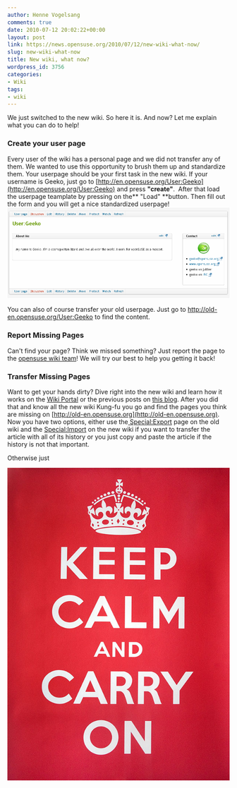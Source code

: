 ```yaml
---
author: Henne Vogelsang
comments: true
date: 2010-07-12 20:02:22+00:00
layout: post
link: https://news.opensuse.org/2010/07/12/new-wiki-what-now/
slug: new-wiki-what-now
title: New wiki, what now?
wordpress_id: 3756
categories:
- Wiki
tags:
- wiki
---
```


We just switched to the new wiki. So here it is. And now? Let me explain what you can do to help!


### Create your user page


Every user of the wiki has a personal page and we did not transfer any of them. We wanted to use this opportunity to brush them up and standardize them. Your userpage should be your first task in the new wiki. If your username is Geeko, just go to [http://en.opensuse.org/User:Geeko](http://en.opensuse.org/User:Geeko) and press **"create"**.  After that load the userpage teamplate by pressing on the** "Load" **button. Then fill out the form and you will get a nice standardized userpage!
[![](/wp-content/uploads/2010/07/userpage1.png)](http://en.opensuse.org/User:Geeko)

You can also of course transfer your old userpage. Just go to http://old-en.opensuse.org/User:Geeko to find the content.


### Report Missing Pages


Can't find your page? Think we missed something? Just report the page to the [opensuse wiki team](http://en.opensuse.org/openSUSE:Wiki_team)! We will try our best to help you getting it back!


### Transfer Missing Pages


Want to get your hands dirty? Dive right into the new wiki and learn how it works on the [Wiki Portal](http://en.opensuse.org/Portal:Wiki) or the previous posts on [this blog](http://news.opensuse.org/category/wiki-2/).  After you did that and know all the new wiki Kung-fu you go and find the pages you think are missing on [http://old-en.opensuse.org](http://old-en.opensuse.org). Now you have two options, either use the[ Special:Export](http://old-en.opensuse.org/Special:Export) page on the old wiki and the [Special:Import](http://en.opensuse.org/Special:Import) on the new wiki if you want to transfer the article with all of its history or you just copy and paste the article if the history is not that important.


Otherwise just




![Keep Calm And Carry On](/wp-content/uploads/2010/07/KeepCalmAndCarryOn.jpg)
